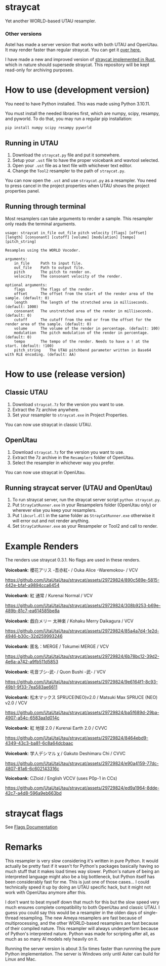 # straycat
 Yet another WORLD-based UTAU resampler.

### Other versions

Astel has made a server version that works with both UTAU and OpenUtau. It may render faster than regular straycat. You can get it [over here.](https://github.com/Astel123457/straycat-server)

I have made a new and improved version of [straycat implemented in Rust](https://github.com/UtaUtaUtau/straycat-rs/), which in nature should supersede straycat. This repository will be kept read-only for archiving purposes.

# How to use (development version)
 You need to have Python installed. This was made using Python 3.10.11.
 
 You must install the needed libraries first, which are numpy, scipy, resampy, and pyworld. To do that, you may run a regular pip installation:
 
```
pip install numpy scipy resampy pyworld
```

## Running in UTAU
 1. Download the `straycat.py` file and put it somewhere.
 2. Setup your `.ust` file to have the proper voicebank and wavtool selected.
 3. Open your `.ust` file as a text file with whichever text editor.
 4. Change the `Tool2` resampler to the path of `straycat.py`.

 You can now open the `.ust` and use `straycat.py` as a resampler. You need to press cancel in the project properties when UTAU shows the project properties panel.

## Running through terminal
 Most resamplers can take arguments to render a sample. This resampler only reads the terminal arguments.
 
```
usage: straycat in_file out_file pitch velocity [flags] [offset] [length] [consonant] [cutoff] [volume] [modulation] [tempo] [pitch_string]

Resamples using the WORLD Vocoder.

arguments:
	in_file		Path to input file.
	out_file	Path to output file.
	pitch		The pitch to render on.
	velocity	The consonant velocity of the render.

optional arguments:
	flags		The flags of the render.
	offset		The offset from the start of the render area of the sample. (default: 0)
	length		The length of the stretched area in milliseconds. (default: 1000)
	consonant	The unstretched area of the render in milliseconds. (default: 0)
	cutoff		The cutoff from the end or from the offset for the render area of the sample. (default: 0)
	volume		The volume of the render in percentage. (default: 100)
	modulation	The pitch modulation of the render in percentage. (default: 0)
	tempo		The tempo of the render. Needs to have a ! at the start. (default: !100)
	pitch_string	The UTAU pitchbend parameter written in Base64 with RLE encoding. (default: AA)
```

# How to use (release version)
## Classic UTAU
 1. Download `straycat.7z` for the version you want to use.
 2. Extract the 7z archive anywhere.
 3. Set your resampler to `straycat.exe` in Project Properties.

 You can now use straycat in classic UTAU.

## OpenUtau
 1. Download `straycat.7z` for the version you want to use.
 2. Extract the 7z archive in the `Resamplers` folder of OpenUtau.
 3. Select the resampler in whichever way you prefer.

 You can now use straycat in OpenUtau.

## Running straycat server (UTAU and OpenUtau)
 1. To run straycat server, run the straycat server script `python straycat.py`.
 2. Put `StrayCatRunner.exe` in your Resampelers folder (OpenUtau only) or wherever else you keep your resamplers.
 3. Put `libcurl.dll` in the same folder as `StrayCatRunner.exe` otherwise it will error out and not render anything.
 4. Set `StrayCatRunner.exe` as your Resampeler or Tool2 and call to render.

# Example Renders

 The renders use straycat 0.3.1. No flags are used in these renders.

**Voicebank**: 櫻花アリス -吾亦紅- / Ouka Alice -Waremokou- / VCV

https://github.com/UtaUtaUtau/straycat/assets/29729824/890c589e-5815-442e-bfaf-a9894cca6454

**Voicebank**: 紅 通常 / Kurenai Normal / VCV

https://github.com/UtaUtaUtau/straycat/assets/29729824/308b9253-b69e-489b-81c7-ea614585be8a

**Voicebank**: 戯白メリー 太神楽 / Kohaku Merry Daikagura / VCV

https://github.com/UtaUtaUtau/straycat/assets/29729824/85a4a7d4-1e2d-4946-b30c-32d259993246

**Voicebank**: 匿名：MERGE / Tokumei MERGE / VCV

https://github.com/UtaUtaUtau/straycat/assets/29729824/6b78bc12-39d2-4e6a-a742-a9fb511d5853

**Voicebank**: 吼音ブシ-武- / Quon Bushi -武- / VCV

https://github.com/UtaUtaUtau/straycat/assets/29729824/9e6164f1-8c93-49b1-9f33-7ea583ae6611

**Voicebank**: 松木マックス SPRUCE(NEO)v2.0 / Matsuki Max SPRUCE (NEO) v2.0 / VCV

https://github.com/UtaUtaUtau/straycat/assets/29729824/ba5f689d-29ba-4907-a54c-6583aa1d014c

**Voicebank**: 紅 地球 2.0 / Kurenai Earth 2.0 / CVVC

https://github.com/UtaUtaUtau/straycat/assets/29729824/8464ebd9-4349-43c3-ba81-6c8a64dcbaac

**Voicebank**: 学人デシマル χ / Gakuto Deshimaru Chi / CVVC

https://github.com/UtaUtaUtau/straycat/assets/29729824/e90a4159-77dc-4807-81a6-6c602143316c

**Voicebank**: CZloid / English VCCV (uses P0p-1 in CCs)

https://github.com/UtaUtaUtau/straycat/assets/29729824/ed9a1964-8dde-42c7-a4d8-596a9eb663bd

# straycat flags

See [Flags Documentation](flag_docs.md)

# Remarks
 This resampler is very slow considering it's written in pure Python. It would actually be pretty fast if it wasn't for Python's packages basically having so much stuff that it makes load times way slower. Python's nature of being an interpreted language might also be a big bottleneck, but Python itself has been considerably fast for me. This is just one of those cases... I could technically speed it up by doing an UTAU specific hack, but it might not work with OpenUtau anymore after this.
 
 I don't want to beat myself down that much for this but the slow speed very much ensures complete compatibility to both OpenUtau and classic UTAU. I guess you could say this would be a resampler in the olden days of single-thread resampling. The new Ameya resamplers are fast because of multiprocessing, and the other WORLD-based resamplers are fast because of their compiled nature. This resampler will always underperform because of Python's interpreted nature. Python was made for scripting after all, as much as so many AI models rely heavily on it.

 Running the server version is about 3.5x times faster than runnning the pure Python implementation. The server is Windows only until Aster can build for Linux and Mac.

